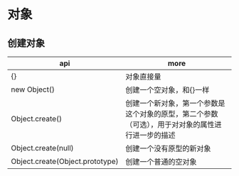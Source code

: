 # 对象

## 创建对象

| api                             | more                                             |
|---------------------------------|--------------------------------------------------|
| {}                              | 对象直接量                                            |
| new Object()                    | 创建一个空对象，和{}一样                                    |
| Object.create()                 | 创建一个新对象，第一个参数是这个对象的原型，第二个参数（可选），用于对对象的属性进行进一步的描述 |
| Object.create(null)             | 创建一个没有原型的新对象                                     |
| Object.create(Object.prototype) | 创建一个普通的空对象                                       |
